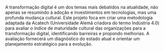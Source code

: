 A transformação digital é um dos temas mais debatidos na atualidade, não apenas se resumindo à adoção e investimentos em tecnologias, mas uma profunda mudança cultural.
Este projeto foca em criar uma metodologia adaptada da Acatech (Universidade Alemã criadora do termo Indústria 4.0) para avaliar o índice de maturidade cultural das organizações para a transformação digital, identificando barreiras e propondo melhorias. A avaliação fornecerá um diagnóstico do estado atual e orientar um planejamento estratégico para a evolução.